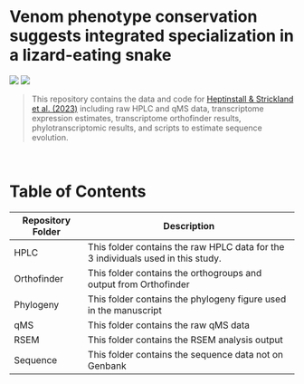 # Venom phenotype conservation suggests integrated specialization in a lizard-eating snake

[![](https://img.shields.io/badge/Citation-Toxicon-blue)](https://www.sciencedirect.com/science/article/abs/pii/S0041010123001216?via%3Dihub)
[![](https://img.shields.io/badge/License-CC%20BY-blue)](https://creativecommons.org/licenses/by/4.0/)


> This repository contains the data and code for [Heptinstall & Strickland et al. (2023)](https://www.sciencedirect.com/science/article/abs/pii/S0041010123001216?via%3Dihub) including raw HPLC and qMS data, transcriptome expression estimates, transcriptome orthofinder results, phylotranscriptomic results, and scripts to estimate sequence evolution.

<br>

# Table of Contents

<center>

| Repository Folder | Description |
|-------------------|-------------|
| HPLC              | This folder contains the raw HPLC data for the 3 individuals used in this study. |
| Orthofinder       | This folder contains the orthogroups and output from Orthofinder |
| Phylogeny         | This folder contains the phylogeny figure used in the manuscript |
| qMS               | This folder contains the raw qMS data |
| RSEM              | This folder contains the RSEM analysis output |
| Sequence          | This folder contains the sequence data not on Genbank |

</center>

